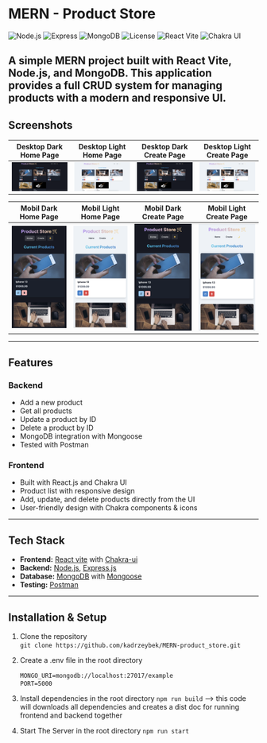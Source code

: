 # MERN - Product Store

![Node.js](https://img.shields.io/badge/Node.js-18.x-green?logo=node.js)
![Express](https://img.shields.io/badge/Express.js-4.x-lightgrey?logo=express)
![MongoDB](https://img.shields.io/badge/MongoDB-6.x-darkgreen?logo=mongodb)
![License](https://img.shields.io/badge/License-MIT-blue)
![React Vite](https://img.shields.io/badge/Vite-5.x-646CFF?logo=vite&logoColor=white)
![Chakra UI](https://img.shields.io/badge/Chakra%20UI-2.x-319795?logo=chakraui&logoColor=white)


A simple MERN project built with **React Vite**, **Node.js**, and **MongoDB**.
This application provides a full CRUD system for managing products with a modern and responsive UI.
---
## Screenshots
|  Desktop Dark Home Page |  Desktop Light Home Page | Desktop Dark Create Page | Desktop Light Create Page |
|-------------------|-------------------|-------------------|-------------------|
| ![homePage_desktop_dark](./screenShots/homePage_desktop_dark.png) |![homePage_desktop_light](./screenShots/homePage_desktop_light.png) |![createPage_desktop_dark](./screenShots/homePage_desktop_dark.png) |![creatPage_desktop_light](./screenShots/homePage_desktop_light.png) |

|  Mobil Dark Home Page |  Mobil Light Home Page | Mobil Dark Create Page | Mobil Light Create Page |
|-------------------|-------------------|-------------------|-------------------|
| ![homePage_mobil_dark](./screenShots/homePage_mobil_dark.png) |![homePage_mobil_light](./screenShots/homePage_mobil_light.png) |![createPage_mobil_dark](./screenShots/homePage_mobil_dark.png) |![creatPage_mobil_light](./screenShots/homePage_mobil_light.png) |

---
## Features
### Backend
- Add a new product  
- Get all products 
- Update a product by ID  
- Delete a product by ID  
- MongoDB integration with Mongoose  
- Tested with Postman  

### Frontend
- Built with React.js and Chakra UI
- Product list with responsive design
- Add, update, and delete products directly from the UI
- User-friendly design with Chakra components & icons
---

## Tech Stack
- **Frontend:** [React vite](https://vite.dev/) with [Chakra-ui](https://chakra-ui.com/)
- **Backend:** [Node.js](https://nodejs.org/), [Express.js](https://expressjs.com/)  
- **Database:** [MongoDB](https://www.mongodb.com/) with [Mongoose](https://mongoosejs.com/)  
- **Testing:** [Postman](https://www.postman.com/)  
---

## Installation & Setup

1. Clone the repository  
    `git clone https://github.com/kadrzeybek/MERN-product_store.git`

2. Create a .env file in the root directory
    ```
    MONGO_URI=mongodb://localhost:27017/example
    PORT=5000
    ```
    
3. Install dependencies in the root directory
    `npm run build` --> this code will downloads all dependencies and creates a dist doc for running frontend and backend together
   
4. Start The Server in the root directory
    `npm run start`